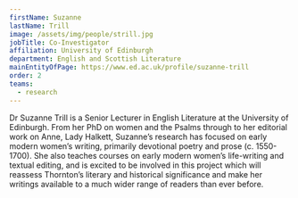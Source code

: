 ```yaml
---
firstName: Suzanne
lastName: Trill
image: /assets/img/people/strill.jpg
jobTitle: Co-Investigator
affiliation: University of Edinburgh
department: English and Scottish Literature
mainEntityOfPage: https://www.ed.ac.uk/profile/suzanne-trill
order: 2
teams:
  - research
---
```


Dr Suzanne Trill is a Senior Lecturer in English Literature at the University of Edinburgh. From her PhD on women and the Psalms through to her editorial work on Anne, Lady Halkett, Suzanne’s research has focused on early modern women’s writing, primarily devotional poetry and prose (c. 1550-1700). She also teaches courses on early modern women’s life-writing and textual editing, and is excited to be involved in this project which will reassess Thornton’s literary and historical significance and make her writings available to a much wider range of readers than ever before.
